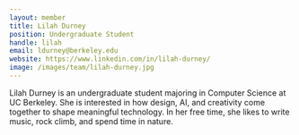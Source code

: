 ```yaml
---
layout: member
title: Lilah Durney
position: Undergraduate Student
handle: lilah
email: ldurney@berkeley.edu
website: https://www.linkedin.com/in/lilah-durney/
image: /images/team/lilah-durney.jpg
---
```


Lilah Durney is an undergraduate student majoring in Computer Science at UC Berkeley. She is interested in how design, AI, and creativity come together to shape meaningful technology. In her free time, she likes to write music, rock climb, and spend time in nature.
